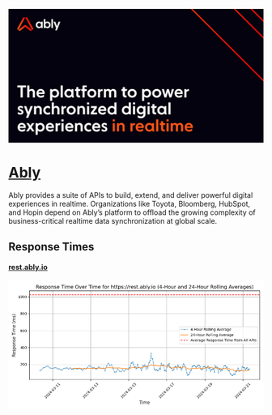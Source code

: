 [![Visit Ably](imagePreview.jpeg)](https://ably.com)

# [Ably](https://ably.com)

Ably provides a suite of APIs to build, extend, and deliver powerful digital experiences in realtime. Organizations like Toyota, Bloomberg, HubSpot, and Hopin depend on Ably’s platform to offload the growing complexity of business-critical realtime data synchronization at global scale.

## Response Times

#### [rest.ably.io](https://rest.ably.io)

![rest.ably.io](response-time-charts/726573742e61626c792e696f.png)
